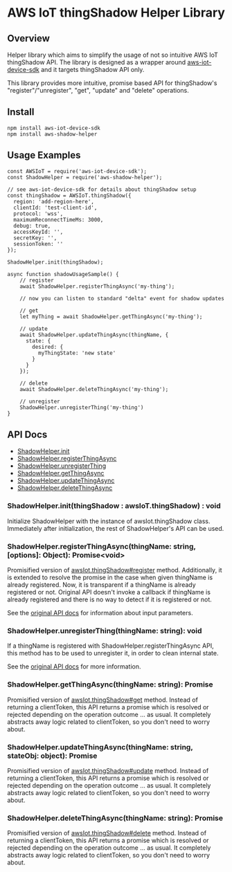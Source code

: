 # AWS IoT thingShadow Helper Library

## Overview
Helper library which aims to simplify the usage of not so intuitive AWS
IoT thingShadow API. The library is designed as a wrapper around
[aws-iot-device-sdk](https://github.com/aws/aws-iot-device-sdk-js) and it
targets thingShadow API only.

This library provides more intuitive, promise based API for thingShadow's
"register"/"unregister", "get", "update" and "delete" operations.

## Install

```
npm install aws-iot-device-sdk
npm install aws-shadow-helper
```

## Usage Examples

```
const AWSIoT = require('aws-iot-device-sdk');
const ShadowHelper = require('aws-shadow-helper');

// see aws-iot-device-sdk for details about thingShadow setup
const thingShadow = AWSIoT.thingShadow({
  region: 'add-region-here',
  clientId: 'test-client-id',
  protocol: 'wss',
  maximumReconnectTimeMs: 3000,
  debug: true,
  accessKeyId: '',
  secretKey: '',
  sessionToken: ''
});

ShadowHelper.init(thingShadow);

async function shadowUsageSample() {
    // register
    await ShadowHelper.registerThingAsync('my-thing');

    // now you can listen to standard "delta" event for shadow updates

    // get
    let myThing = await ShadowHelper.getThingAsync('my-thing');

    // update
    await ShadowHelper.updateThingAsync(thingName, {
      state: {
        desired: {
          myThingState: 'new state'
        }
      }
    });

    // delete
    await ShadowHelper.deleteThingAsync('my-thing');

    // unregister
    ShadowHelper.unregisterThing('my-thing')
}
```

## API Docs
  * [ShadowHelper.init](#init)
  * [ShadowHelper.registerThingAsync](#register)
  * [ShadowHelper.unregisterThing](#unregister)
  * [ShadowHelper.getThingAsync](#get)
  * [ShadowHelper.updateThingAsync](#update)
  * [ShadowHelper.deleteThingAsync](#delete)


### <a name="init">ShadowHelper.init(thingShadow : awsIoT.thingShadow) : void</a>
Initialize ShadowHelper with the instance of awsIot.thingShadow class.
Immediately after initialization, the rest of ShadowHelper's API can be
used.

### <a name="register">ShadowHelper.registerThingAsync(thingName: string, [options]: Object): Promise\<void\></a>
Promisified version of [awsIot.thingShadow#register](https://github.com/aws/aws-iot-device-sdk-js#register) method.
Additionally, it is extended to resolve the promise in the case when given
thingName is already registered. Now, it is transparent if a thingName is
already registered or not. Original API doesn't invoke a callback if thingName
is already registered and there is no way to detect if it is registered or not.

See the [original API docs](https://github.com/aws/aws-iot-device-sdk-js#register) for information about input parameters.

### <a name="unregister">ShadowHelper.unregisterThing(thingName: string): void</a>
If a thingName is registered with ShadowHelper.registerThingAsync API,
this method has to be used to unregister it, in order to clean internal
state.

See the [original API docs](https://github.com/aws/aws-iot-device-sdk-js#unregister) for more information.

### <a name="get">ShadowHelper.getThingAsync(thingName: string): Promise</a>
Promisified version of [awsIot.thingShadow#get](https://github.com/aws/aws-iot-device-sdk-js#get) method.
Instead of returning a clientToken, this API returns a promise which is
resolved or rejected depending on the operation outcome ... as usual. It
completely abstracts away logic related to clientToken, so you don't need
to worry about.

### <a name="update">ShadowHelper.updateThingAsync(thingName: string, stateObj: object): Promise</a>
Promisified version of [awsIot.thingShadow#update](https://github.com/aws/aws-iot-device-sdk-js#update) method.
Instead of returning a clientToken, this API returns a promise which is
resolved or rejected depending on the operation outcome ... as usual. It
completely abstracts away logic related to clientToken, so you don't need
to worry about.

### <a name="delete">ShadowHelper.deleteThingAsync(thingName: string): Promise</a>
Promisified version of [awsIot.thingShadow#delete](https://github.com/aws/aws-iot-device-sdk-js#delete) method.
Instead of returning a clientToken, this API returns a promise which is
resolved or rejected depending on the operation outcome ... as usual. It
completely abstracts away logic related to clientToken, so you don't need
to worry about.
